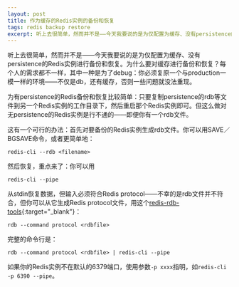 ```yaml
---
layout: post
title: 作为缓存的Redis实例的备份和恢复
tags: redis backup restore
excerpt: 听上去很简单，然而并不是——今天我要说的是为仅配置为缓存、没有persistence的Redis实例进行备份和恢复。为什么要对缓存进行备份和恢复？每个人的需求都不一样，其中一种是为了debug：你必须复原一个与production一模一样的环境——不仅是db，还有缓存，否则一些问题就没法重现。
---
```

听上去很简单，然而并不是——今天我要说的是为仅配置为缓存、没有persistence的Redis实例进行备份和恢复。为什么要对缓存进行备份和恢复？每个人的需求都不一样，其中一种是为了debug：你必须复原一个与production一模一样的环境——不仅是db，还有缓存，否则一些问题就没法重现。

为有persistence的Redis备份和恢复比较简单：只要复制persistence的rdb等文件到另一个Redis实例的工作目录下，然后重启那个Redis实例即可。但这么做对无persistence的Redis实例是行不通的——即便你有一个rdb文件。

这有一个可行的办法：首先对要备份的Redis实例生成rdb文件。你可以用SAVE／BGSAVE命令，或者更简单地：

```
redis-cli --rdb <filename>
```

然后恢复，重点来了：你可以用

```
redis-cli --pipe
```

从stdin恢复数据，但输入必须符合Redis protocol——不幸的是rdb文件并不符合，但你可以从它生成Redis protocol文件，用这个[redis-rdb-tools](https://github.com/sripathikrishnan/redis-rdb-tools){:target="_blank"}：

```
rdb --command protocol <rdbfile>
```

完整的命令行是：

```
rdb --command protocol <rdbfile> | redis-cli --pipe
```

如果你的Redis实例不在默认的6379端口，使用参数`-p xxxx`指明，如`redis-cli -p 6390 --pipe`。

